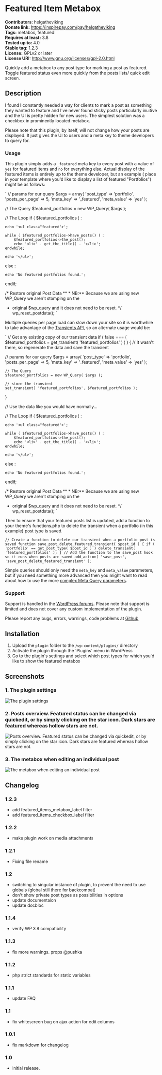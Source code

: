 # Featured Item Metabox #
**Contributors:** helgatheviking  
**Donate link:** https://inspirepay.com/pay/helgatheviking  
**Tags:** metabox, featured  
**Requires at least:** 3.8  
**Tested up to:** 4.0  
**Stable tag:** 1.2.3  
**License:** GPLv2 or later  
**License URI:** http://www.gnu.org/licenses/gpl-2.0.html  

Quickly add a metabox to any post type for marking a post as featured.  Toggle featured status even more quickly from the posts lists/ quick edit screen.

## Description ##

I found I constantly needed a way for clients to mark a post as something they wanted to feature and I've never found sticky posts particularly inuitive and the UI is pretty hidden for new users.  The simplest solution was a checkbox in prominently located metabox.

Please note that this plugin, by itself, will not change how your posts are displayed.  It just gives the UI to users and a meta key to theme developers to query for.

### Usage ###

This plugin simply adds a `_featured` meta key to every post with a value of `yes` for featured items and `no` for everything else.  Actual display of the featured items is entirely up to the theme developer, but an example ( place in your template where you'd like to display a list of featured "Portfolios") might be as follows:

`
// params for our query
$args = array(
	'post_type' => 'portfolio',
   'posts_per_page'  => 5,
   'meta_key'        => '_featured',
   'meta_value'      => 'yes'
);

// The Query
$featured_portfolios = new WP_Query( $args );

// The Loop
if ( $featured_portfolios ) :

	echo '<ul class="featured">';

	while ( $featured_portfolios->have_posts() ) :
		$featured_portfolios->the_post();
		echo '<li>' . get_the_title() . '</li>';
	endwhile;

	echo '</ul>';

else :

	echo 'No featured portfolios found.';

endif;

/* Restore original Post Data
** * NB:** Because we are using new WP_Query we aren't stomping on the  
 * original $wp_query and it does not need to be reset.
*/
wp_reset_postdata();
`

Multiple queries per page load can slow down your site so it is worthwhile to take advantage of the [Transients API](http://codex.wordpress.org/Transients_API), so an alternate usage would be:

`
// Get any existing copy of our transient data
if ( false === ( $featured_portfolios = get_transient( 'featured_portfolios' ) ) ) {
    // It wasn't there, so regenerate the data and save the transient

   // params for our query
	$args = array(
		'post_type' => 'portfolio',
	   'posts_per_page'  => 5,
	   'meta_key'        => '_featured',
	   'meta_value'      => 'yes'
	);

	// The Query
	$featured_portfolios = new WP_Query( $args );

	// store the transient
	set_transient( 'featured_portfolios', $featured_portfolios );

}

// Use the data like you would have normally...

// The Loop
if ( $featured_portfolios ) :

	echo '<ul class="featured">';

	while ( $featured_portfolios->have_posts() ) :
		$featured_portfolios->the_post();
		echo '<li>' . get_the_title() . '</li>';
	endwhile;

	echo '</ul>';

else :

	echo 'No featured portfolios found.';

endif;

/* Restore original Post Data
** * NB:** Because we are using new WP_Query we aren't stomping on the  
 * original $wp_query and it does not need to be reset.
*/
wp_reset_postdata();
`

Then to ensure that your featured posts list is updated, add a function to your theme's functions.php to delete the transient when a portfolio (in this example) post type is saved.

`
// Create a function to delete our transient when a portfolio post is saved
function save_post_delete_featured_transient( $post_id ) {
   if ( 'portfolio' == get_post_type( $post_id ) )
   	delete_transient( 'featured_portfolios' );
}
// Add the function to the save_post hook so it runs when posts are saved
add_action( 'save_post', 'save_post_delete_featured_transient' );
`

Simple queries should only need the `meta_key` and `meta_value` parameters, but if you need something more advanced then you might want to read about how to use the more [complex Meta Query parameters](http://scribu.net/wordpress/advanced-metadata-queries.html).

### Support ###

Support is handled in the [WordPress forums](http://wordpress.org/support/plugin/featured-item-metabox).  Please note that support is limited and does not cover any custom implementation of the plugin. 

Please report any bugs, errors, warnings, code problems at [Github](https://github.com/helgatheviking/Featured-Item-Metabox/issues)

## Installation ##

1. Upload the `plugin` folder to the `/wp-content/plugins/` directory
2. Activate the plugin through the 'Plugins' menu in WordPress
3. Go to the plugin's settings and select which post types for which you'd like to show the featured metabox

## Screenshots ##

### 1. The plugin settings ###
![The plugin settings](http://s.wordpress.org/extend/plugins/featured-item-metabox/screenshot-1.png)

### 2. Posts overview. Featured status can be changed via quickedit, or by simply clicking on the star icon.  Dark stars are featured whereas hollow stars are not. ###
![Posts overview. Featured status can be changed via quickedit, or by simply clicking on the star icon.  Dark stars are featured whereas hollow stars are not.](http://s.wordpress.org/extend/plugins/featured-item-metabox/screenshot-2.png)

### 3. The metabox when editing an individual post ###
![The metabox when editing an individual post](http://s.wordpress.org/extend/plugins/featured-item-metabox/screenshot-3.png)


## Changelog ##

### 1.2.3 ###
* add featured_items_metabox_label filter
* add featured_items_checkbox_label filter

### 1.2.2 ###
* make plugin work on media attachments

### 1.2.1 ###
* Fixing file rename

### 1.2 ###
* switching to singular instance of plugin, to prevent the need to use globals (global still there for backcompat)
* don't show private post types as possibilities in options 
* update documentaion
* update docbloc

### 1.1.4 ###
* verify WP 3.8 compatibility

### 1.1.3 ###
* fix more warnings. props @pushka

### 1.1.2 ###
* php strict standards for static variables

### 1.1.1 ###
* update FAQ

### 1.1 ###
* fix whitescreen bug on ajax action for edit columns

### 1.0.1 ###
* fix markdown for changelog

### 1.0 ###
* Initial release.